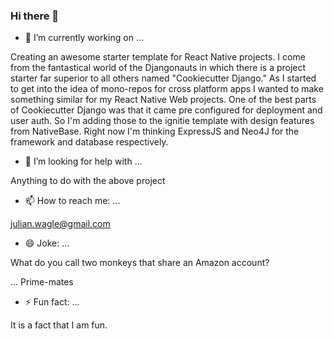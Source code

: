 ### Hi there 👋


- 🔭 I’m currently working on ...


Creating an awesome starter template for React Native projects. I come from the fantastical world of the Djangonauts in which there is a project starter far superior to all others named "Cookiecutter Django." As I started to get into the idea of mono-repos for cross platform apps I wanted to make something similar for my React Native Web projects. One of the best parts of Cookiecutter Django was that it came pre configured for deployment and user auth. So I'm adding those to the ignitie template with design features from NativeBase. Right now I'm thinking ExpressJS and Neo4J for the framework and database respectively.


- 🤔 I’m looking for help with ...


Anything to do with the above project

- 📫 How to reach me: ...


julian.wagle@gmail.com

- 😄 Joke: ...


What do you call two monkeys that share an Amazon account?

... Prime-mates


- ⚡ Fun fact: ...


It is a fact that I am fun.

